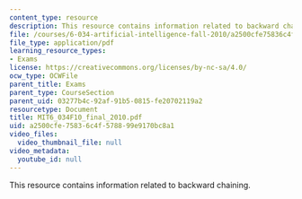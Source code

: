 ```yaml
---
content_type: resource
description: This resource contains information related to backward chaining.
file: /courses/6-034-artificial-intelligence-fall-2010/a2500cfe75836c4f578899e9170bc8a1_MIT6_034F10_final_2010.pdf
file_type: application/pdf
learning_resource_types:
- Exams
license: https://creativecommons.org/licenses/by-nc-sa/4.0/
ocw_type: OCWFile
parent_title: Exams
parent_type: CourseSection
parent_uid: 03277b4c-92af-91b5-0815-fe20702119a2
resourcetype: Document
title: MIT6_034F10_final_2010.pdf
uid: a2500cfe-7583-6c4f-5788-99e9170bc8a1
video_files:
  video_thumbnail_file: null
video_metadata:
  youtube_id: null
---
```

This resource contains information related to backward chaining.